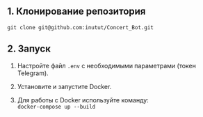 ## **1. Клонирование репозитория**
`git clone git@github.com:inutut/Concert_Bot.git`

## **2. Запуск**
1. Настройте файл `.env` с необходимыми параметрами (токен Telegram).

2. Установите и запустите Docker.

3. Для работы с Docker используйте команду:   
    `docker-compose up --build`
